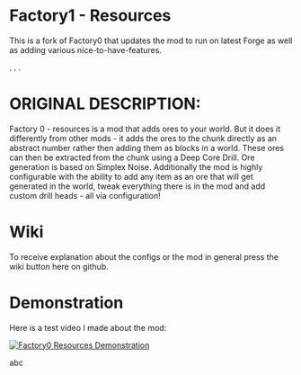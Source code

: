 # Factory1 - Resources

This is a fork of Factory0 that updates the mod to run on latest Forge as well as adding various nice-to-have-features.

.
.
.

# ORIGINAL DESCRIPTION:

Factory 0 - resources is a mod that adds ores to your world. But it does it differently from other mods - it adds the ores to the chunk directly as an abstract number rather then adding them as blocks in a world.
These ores can then be extracted from the chunk using a Deep Core Drill.
Ore generation is based on Simplex Noise.
Additionally the mod is highly configurable with the ability to add any item as an ore that will get generated in the world, tweak everything there is in the mod and add custom drill heads - all via configuration!

# Wiki

To receive explanation about the configs or the mod in general press the wiki button here on github.

# Demonstration

Here is a test video I made about the mod:

[![Factory0 Resources Demonstration](http://img.youtube.com/vi/g4tGHDf7_f4/0.jpg)](http://www.youtube.com/watch?v=g4tGHDf7_f4 "Factory0 Resources Preview")

abc